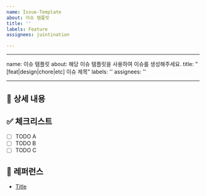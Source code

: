 ```yaml
---
name: Issue-Template
about: 이슈 템플릿
title: ''
labels: Feature
assignees: juintination

---
```


---
name: 이슈 템플릿
about: 해당 이슈 템플릿을 사용하여 이슈를 생성해주세요.
title: "[feat|design|chore|etc] 이슈 제목"
labels: ''
assignees: ''

---

## 📝 상세 내용

<!--- 기능 추가와 관련된 상세 내용을 작성해 주세요. -->

## ✅ 체크리스트

- [ ] TODO A
- [ ] TODO B
- [ ] TODO C

## 📍 레퍼런스

- [Title](https://...)
